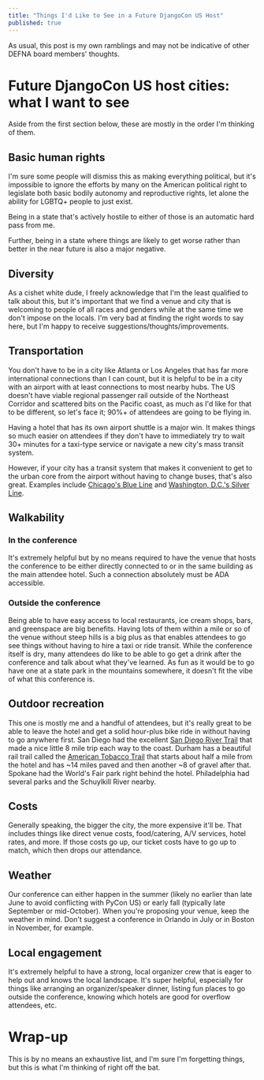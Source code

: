 ```yaml
---
title: "Things I'd Like to See in a Future DjangoCon US Host"
published: true
---
```


As usual, this post is my own ramblings and may not be indicative of other DEFNA board members' thoughts.

# Future DjangoCon US host cities: what I want to see

Aside from the first section below, these are mostly in the order I'm thinking of them.

## Basic human rights

I'm sure some people will dismiss this as making everything political, but it's impossible to ignore the efforts by many on the American political right to legislate both basic bodily autonomy and reproductive rights, let alone the ability for LGBTQ+ people to just exist.

Being in a state that's actively hostile to either of those is an automatic hard pass from me.

Further, being in a state where things are likely to get worse rather than better in the near future is also a major negative.

## Diversity

As a cishet white dude, I freely acknowledge that I'm the least qualified to talk about this, but it's important that we find a venue and city that is welcoming to people of all races and genders while at the same time we don't impose on the locals. I'm very bad at finding the right words to say here, but I'm happy to receive suggestions/thoughts/improvements.

## Transportation

You don't have to be in a city like Atlanta or Los Angeles that has far more international connections than I can count, but it is helpful to be in a city with an airport with at least connections to most nearby hubs. The US doesn't have viable regional passenger rail outside of the Northeast Corridor and scattered bits on the Pacific coast, as much as I'd like for that to be different, so let's face it; 90%+ of attendees are going to be flying in.

Having a hotel that has its own airport shuttle is a major win. It makes things so much easier on attendees if they don't have to immediately try to wait 30+ minutes for a taxi-type service or navigate a new city's mass transit system.

However, if your city has a transit system that makes it convenient to get to the urban core from the airport without having to change buses, that's also great. Examples include [Chicago's Blue Line](https://www.transitchicago.com/blueline/) and [Washington, D.C.'s Silver Line](https://www.wmata.com/schedules/maps/).

## Walkability

### In the conference

It's extremely helpful but by no means required to have the venue that hosts the conference to be either directly connected to or in the same building as the main attendee hotel. Such a connection absolutely must be ADA accessible.

### Outside the conference

Being able to have easy access to local restaurants, ice cream shops, bars, and greenspace are big benefits.  Having lots of them within a mile or so of the venue without steep hills is a big plus as that enables attendees to go see things without having to hire a taxi or ride transit. While the conference itself is dry, many attendees do like to be able to go get a drink after the conference and talk about what they've learned. As fun as it would be to go have one at a state park in the mountains somewhere, it doesn't fit the vibe of what this conference is.

## Outdoor recreation

This one is mostly me and a handful of attendees, but it's really great to be able to leave the hotel and get a solid hour-plus bike ride in without having to go anywhere first. San Diego had the excellent [San Diego River Trail](https://2022.djangocon.us/news/get-active/) that made a nice little 8 mile trip each way to the coast. Durham has a beautiful rail trail called the [American Tobacco Trail](https://www.triangletrails.org/american-tobacco-trail) that starts about half a mile from the hotel and has ~14 miles paved and then another ~8 of gravel after that. Spokane had the World's Fair park right behind the hotel. Philadelphia had several parks and the Schuylkill River nearby.

## Costs

Generally speaking, the bigger the city, the more expensive it'll be. That includes things like direct venue costs, food/catering, A/V services, hotel rates, and more. If those costs go up, our ticket costs have to go up to match, which then drops our attendance.

## Weather

Our conference can either happen in the summer (likely no earlier than late June to avoid conflicting with PyCon US) or early fall (typically late September or mid-October). When you're proposing your venue, keep the weather in mind. Don't suggest a conference in Orlando in July or in Boston in November, for example.

## Local engagement

It's extremely helpful to have a strong, local organizer crew that is eager to help out and knows the local landscape. It's super helpful, especially for things like arranging an organizer/speaker dinner, listing fun places to go outside the conference, knowing which hotels are good for overflow attendees, etc.

# Wrap-up

This is by no means an exhaustive list, and I'm sure I'm forgetting things, but this is what I'm thinking of right off the bat.